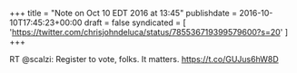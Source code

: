 +++
title = "Note on Oct 10 EDT 2016 at 13:45"
publishdate = 2016-10-10T17:45:23+00:00
draft = false
syndicated = [ 'https://twitter.com/chrisjohndeluca/status/785536719399579600?s=20' ]
+++

RT @scalzi: Register to vote, folks. It matters. https://t.co/GUJus6hW8D

